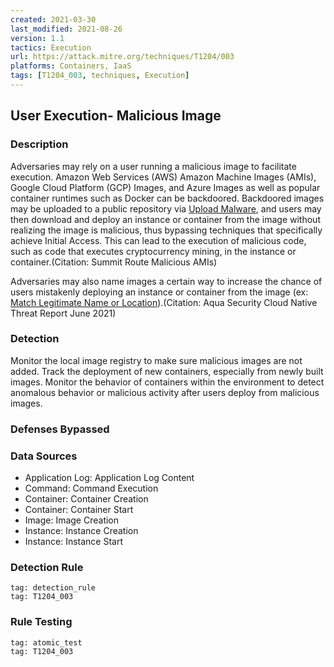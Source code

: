 ```yaml
---
created: 2021-03-30
last_modified: 2021-08-26
version: 1.1
tactics: Execution
url: https://attack.mitre.org/techniques/T1204/003
platforms: Containers, IaaS
tags: [T1204_003, techniques, Execution]
---
```


## User Execution- Malicious Image

### Description

Adversaries may rely on a user running a malicious image to facilitate execution. Amazon Web Services (AWS) Amazon Machine Images (AMIs), Google Cloud Platform (GCP) Images, and Azure Images as well as popular container runtimes such as Docker can be backdoored. Backdoored images may be uploaded to a public repository via [Upload Malware](https://attack.mitre.org/techniques/T1608/001), and users may then download and deploy an instance or container from the image without realizing the image is malicious, thus bypassing techniques that specifically achieve Initial Access. This can lead to the execution of malicious code, such as code that executes cryptocurrency mining, in the instance or container.(Citation: Summit Route Malicious AMIs)

Adversaries may also name images a certain way to increase the chance of users mistakenly deploying an instance or container from the image (ex: [Match Legitimate Name or Location](https://attack.mitre.org/techniques/T1036/005)).(Citation: Aqua Security Cloud Native Threat Report June 2021)

### Detection

Monitor the local image registry to make sure malicious images are not added. Track the deployment of new containers, especially from newly built images. Monitor the behavior of containers within the environment to detect anomalous behavior or malicious activity after users deploy from malicious images.

### Defenses Bypassed



### Data Sources

  - Application Log: Application Log Content
  -  Command: Command Execution
  -  Container: Container Creation
  -  Container: Container Start
  -  Image: Image Creation
  -  Instance: Instance Creation
  -  Instance: Instance Start
### Detection Rule

```query
tag: detection_rule
tag: T1204_003
```

### Rule Testing

```query
tag: atomic_test
tag: T1204_003
```
